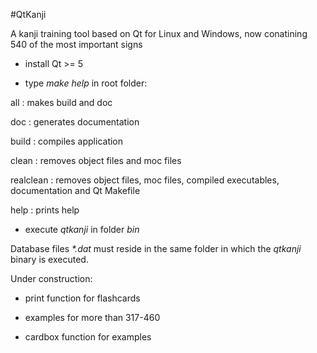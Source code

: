 #QtKanji

A kanji training tool based on Qt for Linux and Windows, now conatining 540 of the most important signs

- install Qt >= 5

- type <i>make help</i> in root folder:

 all       : makes build and doc

 doc       : generates documentation

 build     : compiles application

 clean     : removes object files and moc files

 realclean : removes object files, moc files, compiled executables, documentation and Qt Makefile

 help      : prints help

- execute <i>qtkanji</i> in folder <i>bin</i>

Database files <i>*.dat</i> must reside in the same folder in which the <i>qtkanji</i> binary is executed.

Under construction:

- print function for flashcards

- examples for more than 317-460

- cardbox function for examples
